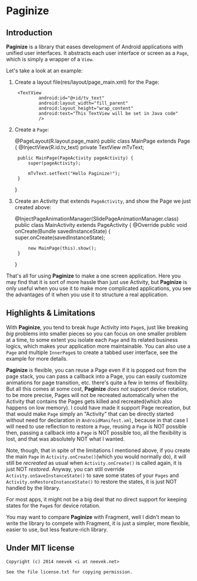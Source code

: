 Paginize
========

Introduction
------------
**Paginize** is a library that eases development of Android applications with unified user interfaces. It abstracts each user interface or screen as a `Page`, which is simply a wrapper of a `View`.

Let's take a look at an example:

1. Create a layout file(res/layout/page_main.xml) for the Page:

    <?xml version="1.0" encoding="utf-8"?>
    <LinearLayout xmlns:android="http://schemas.android.com/apk/res/android"
                  android:layout_width="fill_parent"
                  android:layout_height="fill_parent"
                  android:orientation="vertical" >

        <TextView
                android:id="@+id/tv_text"
                android:layout_width="fill_parent"
                android:layout_height="wrap_content"
                android:text="This TextView will be set in Java code"
                />

    </LinearLayout>

2. Create a `Page`:

    @PageLayout(R.layout.page_main)
    public class MainPage extends Page {
        @InjectView(R.id.tv_text)
        private TextView mTvText;

        public MainPage(PageActivity pageActivity) {
            super(pageActivity);

            mTvText.setText("Hello Paginize!");
        }
    }

3. Create an Activity that extends `PageActivity`, and show the Page we just created above:

    @InjectPageAnimationManager(SlidePageAnimationManager.class)
    public class MainActivity extends PageActivity {
        @Override
        public void onCreate(Bundle savedInstanceState) {
            super.onCreate(savedInstanceState);

            new MainPage(this).show();
        }
    }

That's all for using **Paginize** to make a one screen application. Here you may find that it is sort of more hassle than just use Activity, but **Paginize** is only useful when you use it to make more complicated applications, you see the advantages of it when you use it to structure a real application.

Highlights & Limitations
------------------------

With **Paginize**, you tend to break *huge* Activity into `Page`s, just like breaking *big* problems into smaller pieces so you can focus on one smaller problem at a time, to some extent you isolate each `Page` and its related business logics, which makes your application more maintainable. You can also use a `Page` and multiple `InnerPage`s to create a tabbed user interface, see the example for more details.

**Paginize** is flexible, you can reuse a Page even if it is popped out from the page stack, you can pass a callback into a Page, you can easily customize animations for page transition, etc. there's quite a few in terms of flexibility. But all this comes at some cost, **Paginize** *does not* support device rotation, to be more precise, Pages will not be recreated automatically when the Activity that contains the Pages gets killed and recreated(which also happens on low memory). I could have made it support Page recreation, but that would make `Page` simply an "Activity" that can be directly started without need for declaration in `AndroidManifest.xml`, because in that case I will need to use reflection to restore a `Page`, reusing a `Page` is NOT possible then, passing a callback into a `Page` is NOT possible too, all the flexibility is lost, and that was absolutely NOT what I wanted.

Note, though, that in spite of the limitations I mentioned above, if you create the main `Page` in `Activity.onCreate()`(which you would normally do), it will still be *recreated* as usual when `Activity.onCreate()` is called again, it is just NOT *restored*. Anyway, you can still override `Activity.onSaveInstanceState()` to save some states of your `Pages` and `Activity.onRestoreInstanceState()` to restore the states, it is just NOT handled by the library.

For most apps, it might not be a big deal that no direct support for keeping states for the `Page`s for device rotation.

You may want to compare **Paginize** with Fragment, well I didn't mean to write the library to compete with Fragment, it is just a simpler, more flexible, easier to use, but less feature-rich library.

Under MIT license
-----------------

    Copyright (c) 2014 neevek <i at neevek.net>

    See the file license.txt for copying permission.
